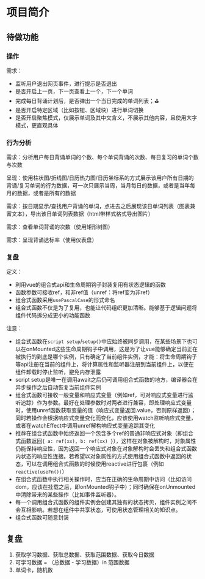 # 项目简介

## 待做功能

### 操作

需求：
- 监听用户退出网页事件，进行提示是否退出
- 是否开启上一页，下一页查看上一个，下一个单词
- 完成每日背诵计划后，是否弹出一个当日完成的单词列表；⛳
- 是否开启特定区域（比如按钮、区域块）进行单词切换
- 是否开启聚焦模式，仅展示单词及其中文含义，不展示其他内容，且使用大字模式，更直观具体

### 行为分析

需求：分析用户每日背诵单词的个数、每个单词背诵的次数、每日复习的单词个数与次数

呈现：使用柱状图/折线图/日历热力图/日历坐标系的方式展示该用户所有日期的背诵/复习单词的行为数据，可一次只展示当周，当月每日的数据，或者是当年每月的数据，或者是所有的数据

需求：按日期显示/查找用户背诵的单词，点进去之后展现该日单词列表（图表兼富文本），导出该日单词列表数据（html带样式格式导出图片）

需求：查看单词背诵的次数（使用矩形树图）

需求：呈现背诵达标率（使用仪表盘）

### 复盘

定义：
- 利用vue的组合式api和生命周期钩子封装复用有状态逻辑的函数
- 函数参数可接收ref，和非ref值（unref：将ref变为非ref）
- 组合式函数采用`usePascalCase`的形式命名
- 组合式函数不仅是为了复用，也能让代码组织更加清晰。能够基于逻辑问题将组件代码拆分成更小的功能函数

注意：
- 组合式函数在`script setup`/`setup()`中应始终被同步调用，在某些场景下也可以在onMounted这些生命周期钩子中调用，这是为了让vue能够确定当前正在被执行的到底是哪个实例，只有确定了当前组件实例，才能：将生命周期钩子等api注册在当前的组件上，将计算属性和监听器注册到当前组件上，以便在组件卸载时停止监听，避免内存泄露
- script setup是唯一在调用await之后仍可调用组合式函数的地方，编译器会在异步操作之后自动恢复当前组件实例
- 组合式函数可接收一般变量和响应式变量（例如ref，可对响应式变量进行监听追踪）作为参数。最好在处理参数时对两者进行兼容，即处理响应式变量时，使用unref函数获取变量的值（响应式变量返回.value，否则原样返回）；同时若操作会根据响应式变量变化而变化，应该使用watch监听响应式变量，或者在watchEffect中调用unref解构响应式变量追踪其变化
- 推荐在组合式函数中始终返回一个包含多个ref的普通非响应式对象（即组合式函数返回`{ a: ref(xx), b: ref(xx) }`），这样在对象被解构时，对象属性仍能保持响应性，因为返回一个响应式对象在对象解构时会丢失和组合式函数内状态的响应性连接。若希望以对象属性的方式使用组合式函数中返回的状态，可以在调用组合式函数的时候使用reactive进行包裹（例如`reactive(useFn())`）
- 在组合式函数中执行相关操作时，应当在正确的生命周期中访问（比如访问dom，应该在挂载之后，即onMounted钩子中）；同时确保在onUnmounted中清除带来的某些操作（比如事件监听器）。
- 每一个调用组合式函数的组件实例会创建其独有的状态拷贝，组件实例之间不会互相影响。若想在组件中共享状态，可使用状态管理相关的知识点。
- 组合式函数可随意封装

## 复盘

1. 获取学习数据、获取总数据、获取范围数据、获取今日数据
2. 可学习数据 = （总数据 - 学习数据）in 范围数据
3. 单词卡，随机数